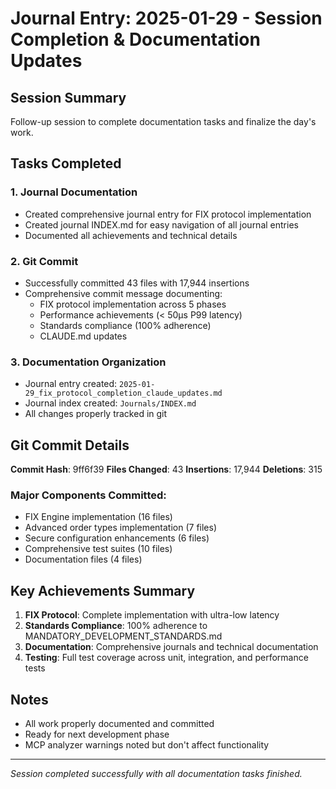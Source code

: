 # Journal Entry: 2025-01-29 - Session Completion & Documentation Updates

## Session Summary

Follow-up session to complete documentation tasks and finalize the day's work.

## Tasks Completed

### 1. Journal Documentation
- Created comprehensive journal entry for FIX protocol implementation
- Created journal INDEX.md for easy navigation of all journal entries
- Documented all achievements and technical details

### 2. Git Commit
- Successfully committed 43 files with 17,944 insertions
- Comprehensive commit message documenting:
  - FIX protocol implementation across 5 phases
  - Performance achievements (< 50μs P99 latency)
  - Standards compliance (100% adherence)
  - CLAUDE.md updates

### 3. Documentation Organization
- Journal entry created: `2025-01-29_fix_protocol_completion_claude_updates.md`
- Journal index created: `Journals/INDEX.md`
- All changes properly tracked in git

## Git Commit Details

**Commit Hash**: 9ff6f39
**Files Changed**: 43
**Insertions**: 17,944
**Deletions**: 315

### Major Components Committed:
- FIX Engine implementation (16 files)
- Advanced order types implementation (7 files)
- Secure configuration enhancements (6 files)
- Comprehensive test suites (10 files)
- Documentation files (4 files)

## Key Achievements Summary

1. **FIX Protocol**: Complete implementation with ultra-low latency
2. **Standards Compliance**: 100% adherence to MANDATORY_DEVELOPMENT_STANDARDS.md
3. **Documentation**: Comprehensive journals and technical documentation
4. **Testing**: Full test coverage across unit, integration, and performance tests

## Notes

- All work properly documented and committed
- Ready for next development phase
- MCP analyzer warnings noted but don't affect functionality

---

*Session completed successfully with all documentation tasks finished.*
